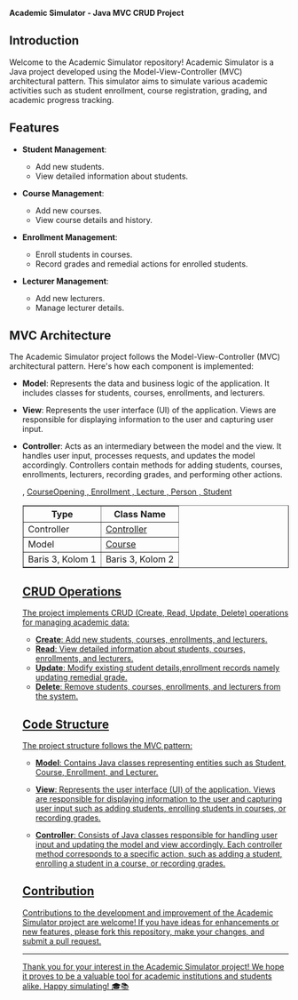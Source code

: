 **Academic Simulator - Java MVC CRUD Project**

## Introduction

Welcome to the Academic Simulator repository! Academic Simulator is a Java project developed using the Model-View-Controller (MVC) architectural pattern. This simulator aims to simulate various academic activities such as student enrollment, course registration, grading, and academic progress tracking.

## Features

- **Student Management**:
  - Add new students.
  - View detailed information about students.

- **Course Management**:
  - Add new courses.
  - View course details and history.

- **Enrollment Management**:
  - Enroll students in courses.
  - Record grades and remedial actions for enrolled students.

- **Lecturer Management**:
  - Add new lecturers.
  - Manage lecturer details.

## MVC Architecture

The Academic Simulator project follows the Model-View-Controller (MVC) architectural pattern. Here's how each component is implemented:

- **Model**: Represents the data and business logic of the application. It includes classes for students, courses, enrollments, and lecturers.

- **View**: Represents the user interface (UI) of the application. Views are responsible for displaying information to the user and capturing user input.

- **Controller**: Acts as an intermediary between the model and the view. It handles user input, processes requests, and updates the model accordingly. Controllers contain methods for adding students, courses, enrollments, lecturers, recording grades, and performing other actions.

     <table border="1">
  <tr>
    <th>Type</th>
    <th>Class Name</th>
  </tr>
  <tr>
    <td>Controller</td>
    <td><a href="https://github.com/wilsonsihombing/Academic-Simulator-MVC-Java/blob/main/Academic%20Simulator/src/academic/model/Controller.java">Controller</a></td>
  </tr>
  <tr>
    <td>Model</td>
    <td><a href = "https://github.com/wilsonsihombing/Academic-Simulator-MVC-Java/blob/main/Academic%20Simulator/src/academic/model/Course.java ">Course</td>,
        <a href = "https://github.com/wilsonsihombing/Academic-Simulator-MVC-Java/blob/main/Academic%20Simulator/src/academic/model/CourseOpening.java ">CourseOpening</td> , 
        <a href = "https://github.com/wilsonsihombing/Academic-Simulator-MVC-Java/blob/main/Academic%20Simulator/src/academic/model/Enrollment.java ">Enrollment</td> , 
        <a href = "https://github.com/wilsonsihombing/Academic-Simulator-MVC-Java/blob/main/Academic%20Simulator/src/academic/model/Lecture.java ">Lecture</td> ,  
        <a href = "https://github.com/wilsonsihombing/Academic-Simulator-MVC-Java/blob/main/Academic%20Simulator/src/academic/model/Person.java">Person</td> , 
        <a href = "https://github.com/wilsonsihombing/Academic-Simulator-MVC-Java/blob/main/Academic%20Simulator/src/academic/model/Student.java">Student
    </td>
  </tr>
  <tr>
    <td>Baris 3, Kolom 1</td>
    <td>Baris 3, Kolom 2</td>
  </tr>
</table>




## CRUD Operations

The project implements CRUD (Create, Read, Update, Delete) operations for managing academic data:

- **Create**: Add new students, courses, enrollments, and lecturers.
- **Read**: View detailed information about students, courses, enrollments, and lecturers.
- **Update**: Modify existing student details,enrollment records namely updating remedial grade.
- **Delete**: Remove students, courses, enrollments, and lecturers from the system.

## Code Structure

The project structure follows the MVC pattern:

- **Model**: Contains Java classes representing entities such as Student, Course, Enrollment, and Lecturer.

- **View**: Represents the user interface (UI) of the application. Views are responsible for displaying information to the user and capturing user input such as adding students, enrolling students in courses, or recording grades.

- **Controller**: Consists of Java classes responsible for handling user input and updating the model and view accordingly. Each controller method corresponds to a specific action, such as adding a student, enrolling a student in a course, or recording grades.

## Contribution

Contributions to the development and improvement of the Academic Simulator project are welcome! If you have ideas for enhancements or new features, please fork this repository, make your changes, and submit a pull request.


---

Thank you for your interest in the Academic Simulator project! We hope it proves to be a valuable tool for academic institutions and students alike. Happy simulating! 🎓📚
